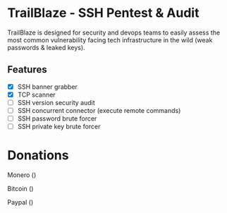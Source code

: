 # TrailBlaze - SSH Pentest & Audit

TrailBlaze is designed for security and devops teams to easily assess the most common vulnerability facing tech infrastructure in the wild (weak passwords & leaked keys).

## Features
- [x] SSH banner grabber
- [x] TCP scanner
- [ ] SSH version security audit
- [ ] SSH concurrent connector (execute remote commands)
- [ ] SSH password brute forcer
- [ ] SSH private key brute forcer

# Donations
Monero ()

Bitcoin ()

Paypal ()
